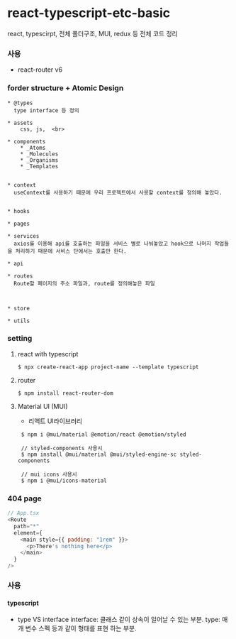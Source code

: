 # react-typescript-etc-basic

react, typescirpt, 전체 폴더구조, MUI, redux 등 전체 코드 정리

### 사용

- react-router v6

### forder structure + Atomic Design

    * @types
      type interface 등 정의

    * assets
        css, js,  <br>

    * components
        * _Atoms
        * _Molecules
        * _Organisms
        * _Templates


    * context
      useContext를 사용하기 때문에 우리 프로젝트에서 사용할 context를 정의해 놓았다.


    * hooks

    * pages

    * services
      axios를 이용해 api를 호출하는 파일을 서비스 별로 나눠놓았고 hook으로 나머지 작업들을 처리하기 때문에 서비스 단에서는 호출만 한다.

    * api

    * routes
      Route할 페이지의 주소 파일과, route를 정의해놓은 파일



    * store

    * utils

### setting

1. react with typescript

   ```
   $ npx create-react-app project-name --template typescript
   ```

2. router

   ```
   $ npm install react-router-dom
   ```

3. Material UI (MUI)

   - 리액트 UI라이브러리 <br>

   ```
    $ npm i @mui/material @emotion/react @emotion/styled

    // styled-components 사용시
    $ npm install @mui/material @mui/styled-engine-sc styled-components

    // mui icons 사용시
    $ npm i @mui/icons-material
   ```

### 404 page

```javascript
// App.tsx
<Route
  path="*"
  element={
    <main style={{ padding: "1rem" }}>
      <p>There's nothing here</p>
    </main>
  }
/>
```

### 사용

#### typescript

- type VS interface
  interface: 클래스 같이 상속이 일어날 수 있는 부분.
  type: 매개 변수 스펙 등과 같이 형태를 표현 하는 부분.
